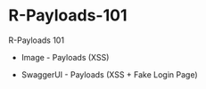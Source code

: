# R-Payloads-101
R-Payloads 101

* Image - Payloads (XSS)

* SwaggerUI - Payloads (XSS + Fake Login Page)
